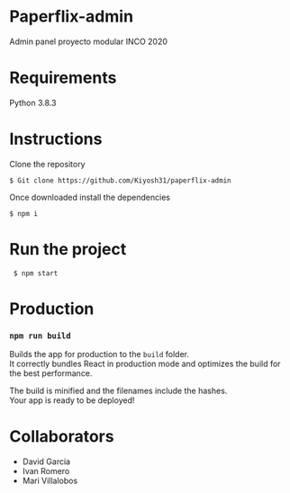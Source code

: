 # Paperflix-admin

Admin panel proyecto modular INCO 2020

# Requirements

Python 3.8.3

# Instructions

Clone the repository

```
$ Git clone https://github.com/Kiyosh31/paperflix-admin
```

Once downloaded install the dependencies

```
$ npm i
```

# Run the project

```
 $ npm start
```

# Production

### `npm run build`

Builds the app for production to the `build` folder.<br />
It correctly bundles React in production mode and optimizes the build for the best performance.

The build is minified and the filenames include the hashes.<br />
Your app is ready to be deployed!

 # Collaborators
 * David Garcia 
 * Ivan Romero
 * Mari Villalobos
